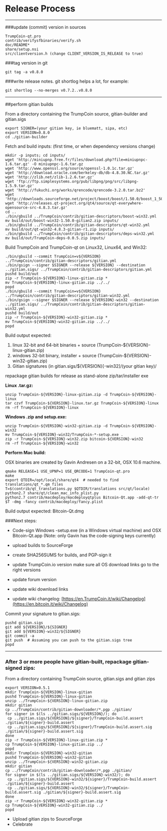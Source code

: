 Release Process
====================

* * *

###update (commit) version in sources


	TrumpCoin-qt.pro
	contrib/verifysfbinaries/verify.sh
	doc/README*
	share/setup.nsi
	src/clientversion.h (change CLIENT_VERSION_IS_RELEASE to true)

###tag version in git

	git tag -a v0.8.0

###write release notes. git shortlog helps a lot, for example:

	git shortlog --no-merges v0.7.2..v0.8.0

* * *

##perform gitian builds

 From a directory containing the TrumpCoin source, gitian-builder and gitian.sigs
  
	export SIGNER=(your gitian key, ie bluematt, sipa, etc)
	export VERSION=0.8.0
	cd ./gitian-builder

 Fetch and build inputs: (first time, or when dependency versions change)

	mkdir -p inputs; cd inputs/
	wget 'http://miniupnp.free.fr/files/download.php?file=miniupnpc-1.6.tar.gz' -O miniupnpc-1.6.tar.gz
	wget 'http://www.openssl.org/source/openssl-1.0.1c.tar.gz'
	wget 'http://download.oracle.com/berkeley-db/db-4.8.30.NC.tar.gz'
	wget 'http://zlib.net/zlib-1.2.6.tar.gz'
	wget 'ftp://ftp.simplesystems.org/pub/libpng/png/src/libpng-1.5.9.tar.gz'
	wget 'http://fukuchi.org/works/qrencode/qrencode-3.2.0.tar.bz2'
	wget 'http://downloads.sourceforge.net/project/boost/boost/1.50.0/boost_1_50_0.tar.bz2'
	wget 'http://releases.qt-project.org/qt4/source/qt-everywhere-opensource-src-4.8.3.tar.gz'
	cd ..
	./bin/gbuild ../TrumpCoin/contrib/gitian-descriptors/boost-win32.yml
	mv build/out/boost-win32-1.50.0-gitian2.zip inputs/
	./bin/gbuild ../TrumpCoin/contrib/gitian-descriptors/qt-win32.yml
	mv build/out/qt-win32-4.8.3-gitian-r1.zip inputs/
	./bin/gbuild ../TrumpCoin/contrib/gitian-descriptors/deps-win32.yml
	mv build/out/TrumpCoin-deps-0.0.5.zip inputs/

 Build TrumpCoin and TrumpCoin-qt on Linux32, Linux64, and Win32:
  
	./bin/gbuild --commit TrumpCoin=v${VERSION} ../TrumpCoin/contrib/gitian-descriptors/gitian.yml
	./bin/gsign --signer $SIGNER --release ${VERSION} --destination ../gitian.sigs/ ../TrumpCoin/contrib/gitian-descriptors/gitian.yml
	pushd build/out
	zip -r TrumpCoin-${VERSION}-linux-gitian.zip *
	mv TrumpCoin-${VERSION}-linux-gitian.zip ../../
	popd
	./bin/gbuild --commit TrumpCoin=v${VERSION} ../TrumpCoin/contrib/gitian-descriptors/gitian-win32.yml
	./bin/gsign --signer $SIGNER --release ${VERSION}-win32 --destination ../gitian.sigs/ ../TrumpCoin/contrib/gitian-descriptors/gitian-win32.yml
	pushd build/out
	zip -r TrumpCoin-${VERSION}-win32-gitian.zip *
	mv TrumpCoin-${VERSION}-win32-gitian.zip ../../
	popd

  Build output expected:

  1. linux 32-bit and 64-bit binaries + source (TrumpCoin-${VERSION}-linux-gitian.zip)
  2. windows 32-bit binary, installer + source (TrumpCoin-${VERSION}-win32-gitian.zip)
  3. Gitian signatures (in gitian.sigs/${VERSION}[-win32]/(your gitian key)/

repackage gitian builds for release as stand-alone zip/tar/installer exe

**Linux .tar.gz:**

	unzip TrumpCoin-${VERSION}-linux-gitian.zip -d TrumpCoin-${VERSION}-linux
	tar czvf TrumpCoin-${VERSION}-linux.tar.gz TrumpCoin-${VERSION}-linux
	rm -rf TrumpCoin-${VERSION}-linux

**Windows .zip and setup.exe:**

	unzip TrumpCoin-${VERSION}-win32-gitian.zip -d TrumpCoin-${VERSION}-win32
	mv TrumpCoin-${VERSION}-win32/TrumpCoin-*-setup.exe .
	zip -r TrumpCoin-${VERSION}-win32.zip bitcoin-${VERSION}-win32
	rm -rf TrumpCoin-${VERSION}-win32

**Perform Mac build:**

  OSX binaries are created by Gavin Andresen on a 32-bit, OSX 10.6 machine.

	qmake RELEASE=1 USE_UPNP=1 USE_QRCODE=1 TrumpCoin-qt.pro
	make
	export QTDIR=/opt/local/share/qt4  # needed to find translations/qt_*.qm files
	T=$(contrib/qt_translations.py $QTDIR/translations src/qt/locale)
	python2.7 share/qt/clean_mac_info_plist.py
	python2.7 contrib/macdeploy/macdeployqtplus Bitcoin-Qt.app -add-qt-tr $T -dmg -fancy contrib/macdeploy/fancy.plist

 Build output expected: Bitcoin-Qt.dmg

###Next steps:

* Code-sign Windows -setup.exe (in a Windows virtual machine) and
  OSX Bitcoin-Qt.app (Note: only Gavin has the code-signing keys currently)

* upload builds to SourceForge

* create SHA256SUMS for builds, and PGP-sign it

* update TrumpCoin.io version
  make sure all OS download links go to the right versions

* update forum version

* update wiki download links

* update wiki changelog: [https://en.TrumpCoin.it/wiki/Changelog](https://en.bitcoin.it/wiki/Changelog)

Commit your signature to gitian.sigs:

	pushd gitian.sigs
	git add ${VERSION}/${SIGNER}
	git add ${VERSION}-win32/${SIGNER}
	git commit -a
	git push  # Assuming you can push to the gitian.sigs tree
	popd

-------------------------------------------------------------------------

### After 3 or more people have gitian-built, repackage gitian-signed zips:

From a directory containing TrumpCoin source, gitian.sigs and gitian zips

	export VERSION=0.5.1
	mkdir TrumpCoin-${VERSION}-linux-gitian
	pushd TrumpCoin-${VERSION}-linux-gitian
	unzip ../TrumpCoin-${VERSION}-linux-gitian.zip
	mkdir gitian
	cp ../TrumpCoin/contrib/gitian-downloader/*.pgp ./gitian/
	for signer in $(ls ../gitian.sigs/${VERSION}/); do
	 cp ../gitian.sigs/${VERSION}/${signer}/TrumpCoin-build.assert ./gitian/${signer}-build.assert
	 cp ../gitian.sigs/${VERSION}/${signer}/TrumpCoin-build.assert.sig ./gitian/${signer}-build.assert.sig
	done
	zip -r TrumpCoin-${VERSION}-linux-gitian.zip *
	cp TrumpCoin-${VERSION}-linux-gitian.zip ../
	popd
	mkdir TrumpCoin-${VERSION}-win32-gitian
	pushd TrumpCoin-${VERSION}-win32-gitian
	unzip ../TrumpCoin-${VERSION}-win32-gitian.zip
	mkdir gitian
	cp ../TrumpCoin/contrib/gitian-downloader/*.pgp ./gitian/
	for signer in $(ls ../gitian.sigs/${VERSION}-win32/); do
	 cp ../gitian.sigs/${VERSION}-win32/${signer}/TrumpCoin-build.assert ./gitian/${signer}-build.assert
	 cp ../gitian.sigs/${VERSION}-win32/${signer}/TrumpCoin-build.assert.sig ./gitian/${signer}-build.assert.sig
	done
	zip -r TrumpCoin-${VERSION}-win32-gitian.zip *
	cp TrumpCoin-${VERSION}-win32-gitian.zip ../
	popd

- Upload gitian zips to SourceForge
- Celebrate 
